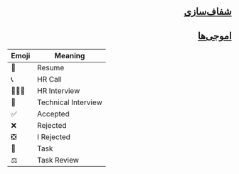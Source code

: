 <h2 id="clarifying" dir="rtl"><a class="header" href="#clarifying">شفاف‌سازی</a></h2>

<h2 id="emojis" dir="rtl"><a class="header" href="#emojis">اموجی‌ها</a></h2>

| Emoji     	| Meaning             |
|---------------|---------------------|
| 📜         	| Resume              |
| 📞         	| HR Call             |
| 👱🏻‍♀️ 	| HR Interview        |
| 🔧         	| Technical Interview |
| ✅         	| Accepted            |
| ❌         	| Rejected            |
| ❎         	| I Rejected          |
| 📝         	| Task                |
| ⚖️         	| Task Review         |
